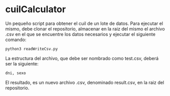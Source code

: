 # cuilCalculator

Un pequeño script para obtener el cuil de un lote de datos. Para ejecutar el mismo, debe clonar el repositorio, almacenar en la raiz del mismo el archivo .csv en el que se encuentre los datos necesarios y ejecutar el siguiente comando:

```
python3 readWriteCsv.py

```

La estructura del archivo, que debe ser nombrado como test.csv, deberá ser la siguiente:

```
dni, sexo
```

El resultado, es un nuevo archivo .csv, denominado result.csv, en la raiz del repositorio.